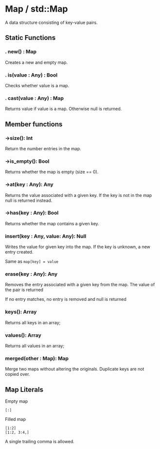 # Map / std::Map

A data structure consisting of key-value pairs.


## Static Functions

### . new() : Map

Creates a new and empty map.

### . is(value : Any) : Bool

Checks whether value is a map.

### . cast(value : Any) : Map

Returns value if value is a map. Otherwise null is returned.


## Member functions

### ->size(): Int

Return the number entries in the map.

### ->is_empty(): Bool

Returns whether the map is empty (size == 0).

### ->at(key : Any): Any

Returns the value associated with a given key.
If the key is not in the map null is returned instead.

### ->has(key : Any): Bool

Returns whether the map contains a given key.

### insert(key : Any, value: Any): Null

Writes the value for given key into the map.
If the key is unknown, a new entry created.

Same as `map[key] = value`

### erase(key : Any): Any

Removes the entry associated with a given key from the map.
The value of the pair is returned

If no entry matches, no entry is removed and null is returned

### keys(): Array

Returns all keys in an array;

### values(): Array

Returns all values in an array;


### merged(other : Map): Map

Merge two maps without altering the originals.
Duplicate keys are not copied over.


## Map Literals

Empty map

```
[:]
```

Filled map
```
[1:2]
[1:2, 3:4,]
```

A single trailing comma is allowed.